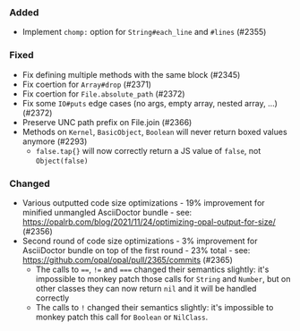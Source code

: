 ### Added

- Implement `chomp:` option for `String#each_line` and `#lines` (#2355)

### Fixed

- Fix defining multiple methods with the same block (#2345)
- Fix coertion for `Array#drop` (#2371)
- Fix coertion for `File.absolute_path` (#2372)
- Fix some `IO#puts` edge cases (no args, empty array, nested array, …) (#2372)
- Preserve UNC path prefix on File.join (#2366)
- Methods on `Kernel`, `BasicObject`, `Boolean` will never return boxed values anymore (#2293)
  - `false.tap{}` will now correctly return a JS value of `false`, not `Object(false)`

### Changed

- Various outputted code size optimizations - 19% improvement for minified unmangled AsciiDoctor bundle - see: https://opalrb.com/blog/2021/11/24/optimizing-opal-output-for-size/ (#2356)
- Second round of code size optimizations - 3% improvement for AsciiDoctor bundle on top of the first round - 23% total - see: https://github.com/opal/opal/pull/2365/commits (#2365)
  - The calls to `==`, `!=` and `===` changed their semantics slightly: it's impossible to monkey patch those calls for `String` and `Number`, but on other classes they can now return `nil` and it will be handled correctly
  - The calls to `!` changed their semantics slightly: it's impossible to monkey patch this call for `Boolean` or `NilClass`.


<!--
### Deprecated
### Removed
### Internal
-->
